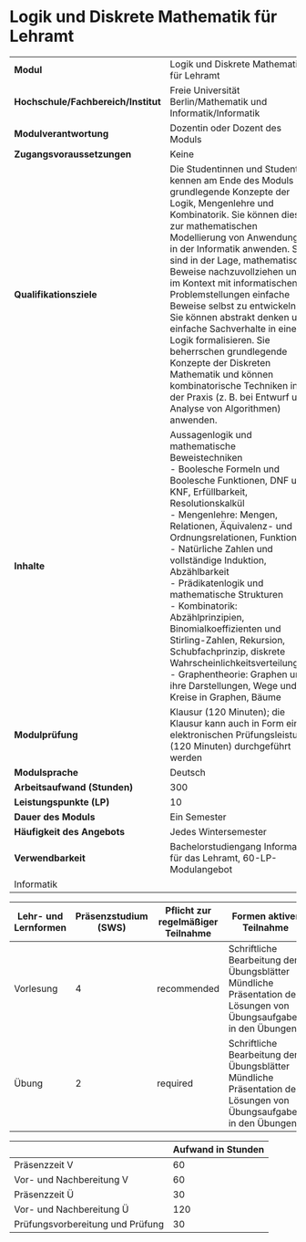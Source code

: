 # Logik und Diskrete Mathematik für Lehramt
|                                    |   |
|------------------------------------|---|
|**Modul**                           | Logik und Diskrete Mathematik für Lehramt |
|**Hochschule/Fachbereich/Institut** | Freie Universität Berlin/Mathematik und Informatik/Informatik |
|**Modulverantwortung**              | Dozentin oder Dozent des Moduls |
|**Zugangsvoraussetzungen**          | Keine |
|**Qualifikationsziele**             | Die Studentinnen und Studenten kennen am Ende des Moduls grundlegende Konzepte der Logik, Mengenlehre und Kombinatorik. Sie können diese zur mathematischen Modellierung von Anwendungen in der Informatik anwenden. Sie sind in der Lage, mathematische Beweise nachzuvollziehen und im Kontext mit informatischen Problemstellungen einfache Beweise selbst zu entwickeln. Sie können abstrakt denken und einfache Sachverhalte in einer Logik formalisieren. Sie beherrschen grundlegende Konzepte der Diskreten Mathematik und können kombinatorische Techniken in der Praxis (z.  B. bei Entwurf und Analyse von Algorithmen) anwenden. |
|**Inhalte**                         | Aussagenlogik und mathematische Beweistechniken<br>- Boolesche Formeln und Boolesche Funktionen, DNF und KNF, Erfüllbarkeit, Resolutionskalkül<br>- Mengenlehre: Mengen, Relationen, Äquivalenz- und Ordnungsrelationen, Funktionen<br>- Natürliche Zahlen und vollständige Induktion, Abzählbarkeit<br>- Prädikatenlogik und mathematische Strukturen<br>- Kombinatorik: Abzählprinzipien, Binomialkoeffizienten und Stirling-Zahlen, Rekursion, Schubfachprinzip, diskrete Wahrscheinlichkeitsverteilungen<br>- Graphentheorie: Graphen und ihre Darstellungen, Wege und Kreise in Graphen, Bäume |
|**Modulprüfung**                    | Klausur (120 Minuten); die Klausur kann auch in Form einer elektronischen Prüfungsleistung (120 Minuten) durchgeführt werden |
|**Modulsprache**                    | Deutsch |
|**Arbeitsaufwand (Stunden)**        | 300 |
|**Leistungspunkte (LP)**            | 10 |
|**Dauer des Moduls**                | Ein Semester |
|**Häufigkeit des Angebots**         | Jedes Wintersemester |
|**Verwendbarkeit**                  | Bachelorstudiengang Informatik für das Lehramt, 60-LP-Modulangebot
Informatik |

| Lehr- und Lernformen | Präsenzstudium <br> (SWS) | Pflicht zur regelmäßiger Teilnahme | Formen aktiver Teilnahme |
| ---------------------|---------------------------|------------------------------------|------------------------- |
| Vorlesung            | 4                         | recommended                        | Schriftliche Bearbeitung der Übungsblätter Mündliche Präsentation der Lösungen von Übungsaufgaben in den Übungen |
| Übung                | 2                         | required                           | Schriftliche Bearbeitung der Übungsblätter Mündliche Präsentation der Lösungen von Übungsaufgaben in den Übungen |

|   | Aufwand in Stunden |
| - |--------------------|
| Präsenzzeit V                            | 60    |
| Vor- und Nachbereitung V                 | 60    |
| Präsenzzeit Ü                            | 30    |
| Vor- und Nachbereitung Ü                 | 120   |
| Prüfungsvorbereitung und Prüfung         | 30    |
